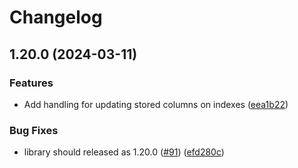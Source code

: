 # Changelog

## 1.20.0 (2024-03-11)


### Features

* Add handling for updating stored columns on indexes ([eea1b22](https://github.com/cloudspannerecosystem/spanner-schema-diff-tool/commit/eea1b222f1532b942c2b31b1377d4eba090e5c86))


### Bug Fixes

* library should released as 1.20.0 ([#91](https://github.com/cloudspannerecosystem/spanner-schema-diff-tool/issues/91)) ([efd280c](https://github.com/cloudspannerecosystem/spanner-schema-diff-tool/commit/efd280cc64d217443d8a19660aec8677339da65e))
